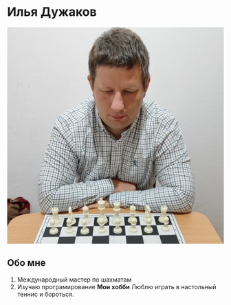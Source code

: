 # Илья Дужаков
![моя фотография](/images/Ilia.jpg)
## Обо мне
1. Международный мастер по шахматам
2. Изучаю програмирование
**Мои хобби**
Люблю играть в настольный теннис и бороться.